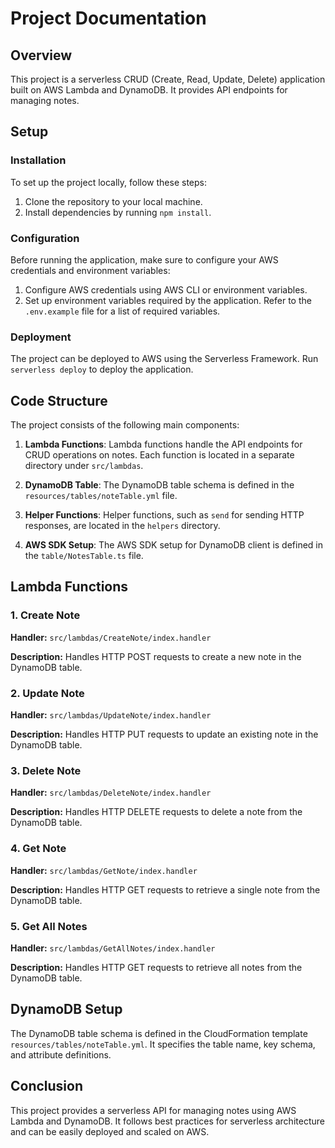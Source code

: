 # Project Documentation

## Overview

This project is a serverless CRUD (Create, Read, Update, Delete) application built on AWS Lambda and DynamoDB. It provides API endpoints for managing notes.

## Setup

### Installation

To set up the project locally, follow these steps:

1. Clone the repository to your local machine.
2. Install dependencies by running `npm install`.

### Configuration

Before running the application, make sure to configure your AWS credentials and environment variables:

1. Configure AWS credentials using AWS CLI or environment variables.
2. Set up environment variables required by the application. Refer to the `.env.example` file for a list of required variables.

### Deployment

The project can be deployed to AWS using the Serverless Framework. Run `serverless deploy` to deploy the application.

## Code Structure

The project consists of the following main components:

1. **Lambda Functions**: Lambda functions handle the API endpoints for CRUD operations on notes. Each function is located in a separate directory under `src/lambdas`.

2. **DynamoDB Table**: The DynamoDB table schema is defined in the `resources/tables/noteTable.yml` file.

3. **Helper Functions**: Helper functions, such as `send` for sending HTTP responses, are located in the `helpers` directory.

4. **AWS SDK Setup**: The AWS SDK setup for DynamoDB client is defined in the `table/NotesTable.ts` file.

## Lambda Functions

### 1. Create Note

**Handler:** `src/lambdas/CreateNote/index.handler`

**Description:** Handles HTTP POST requests to create a new note in the DynamoDB table.

### 2. Update Note

**Handler:** `src/lambdas/UpdateNote/index.handler`

**Description:** Handles HTTP PUT requests to update an existing note in the DynamoDB table.

### 3. Delete Note

**Handler:** `src/lambdas/DeleteNote/index.handler`

**Description:** Handles HTTP DELETE requests to delete a note from the DynamoDB table.

### 4. Get Note

**Handler:** `src/lambdas/GetNote/index.handler`

**Description:** Handles HTTP GET requests to retrieve a single note from the DynamoDB table.

### 5. Get All Notes

**Handler:** `src/lambdas/GetAllNotes/index.handler`

**Description:** Handles HTTP GET requests to retrieve all notes from the DynamoDB table.

## DynamoDB Setup

The DynamoDB table schema is defined in the CloudFormation template `resources/tables/noteTable.yml`. It specifies the table name, key schema, and attribute definitions.

## Conclusion

This project provides a serverless API for managing notes using AWS Lambda and DynamoDB. It follows best practices for serverless architecture and can be easily deployed and scaled on AWS.
